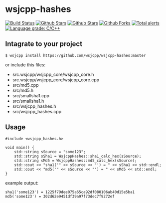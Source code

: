 # wsjcpp-hashes

[![Build Status](https://api.travis-ci.com/wsjcpp/wsjcpp-hashes.svg?branch=master)](https://travis-ci.com/wsjcpp/wsjcpp-hashes) [![Github Stars](https://img.shields.io/github/stars/wsjcpp/wsjcpp-hashes.svg?label=github%20%E2%98%85)](https://github.com/wsjcpp/wsjcpp-hashes/stargazers) [![Github Stars](https://img.shields.io/github/contributors/wsjcpp/wsjcpp-hashes.svg)](https://github.com/wsjcpp/wsjcpp-hashes/) [![Github Forks](https://img.shields.io/github/forks/wsjcpp/wsjcpp-hashes.svg?label=github%20forks)](https://github.com/wsjcpp/wsjcpp-hashes/network/members) [![Total alerts](https://img.shields.io/lgtm/alerts/g/wsjcpp/wsjcpp-hashes.svg?logo=lgtm&logoWidth=18)](https://lgtm.com/projects/g/wsjcpp/wsjcpp-hashes/alerts/) [![Language grade: C/C++](https://img.shields.io/lgtm/grade/cpp/g/wsjcpp/wsjcpp-hashes.svg?logo=lgtm&logoWidth=18)](https://lgtm.com/projects/g/wsjcpp/wsjcpp-hashes/context:cpp)


## Intagrate to your project

```
$ wsjcpp install https://github.com/wsjcpp/wsjcpp-hashes:master
```

or include this files:

* src.wsjcpp/wsjcpp_core/wsjcpp_core.h
* src.wsjcpp/wsjcpp_core/wsjcpp_core.cpp
* src/md5.cpp
* src/md5.h
* src/smallsha1.cpp
* src/smallsha1.h
* src/wsjcpp_hashes.h
* src/wsjcpp_hashes.cpp


## Usage

```
#include <wsjcpp_hashes.h>

void main() {
    std::string sSource = "some123";
    std::string sSha1 = WsjcppHashes::sha1_calc_hex(sSource);
    std::string sMd5 = WsjcppHashes::md5_calc_hex(sSource);
    std::cout << "sha1('" << sSource << "') = " << sSha1 << std::endl;
    std::cout << "md5('" << sSource << "') = " << sMd5 << std::endl;
}
```

example output:
```
sha1('some123') = 1225f79dee075a65ca92df080106ab40d15e5ba1
md5('some123') = 302d62e9451df39a97f73dec7f9272ef
```
